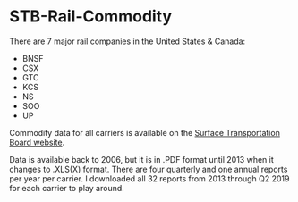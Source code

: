 # STB-Rail-Commodity
There are 7 major rail companies in the United States & Canada:

- BNSF
- CSX
- GTC
- KCS
- NS
- SOO
- UP

Commodity data for all carriers is available on the [Surface Transportation Board website](https://www.stb.gov/econdata.nsf/M%20Statistics%20of%20Class%201%20Feight%20RR?OpenPage&Start=1&Count=300&Collapse=10.7). 

Data is available back to 2006, but it is in .PDF format until 2013 when it changes to .XLS(X) format. There are four quarterly and one annual reports per year per carrier. I downloaded all 32 reports from 2013 through Q2 2019 for each carrier to play around.
